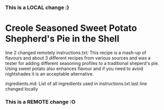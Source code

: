 ### This is a LOCAL change :)
# Creole Seasoned Sweet Potato Shepherd's Pie in the Shell
line 2 changed remotely
instructions.txt:
This recipe is a mash-up of flavours and about 3 different recipes from various sources and was a tester for adding different seasoning profiles to a traditional sheperd's pie. Using sweet potato also enhances flavour and if you need to avoid nightshades it is an acceptable alternative.

ingredients.md:
List of all ingredients used in instructions.txt
last line changed locally
### This is a REMOTE change :O